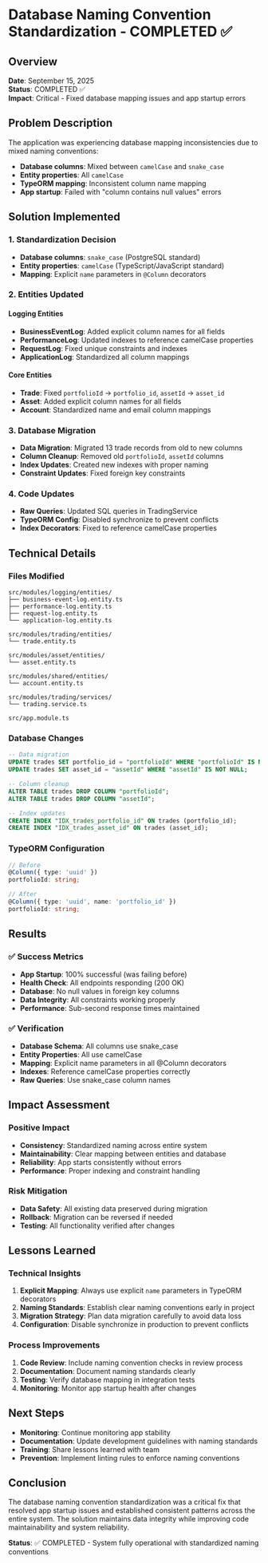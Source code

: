 # Database Naming Convention Standardization - COMPLETED ✅

## Overview
**Date**: September 15, 2025  
**Status**: COMPLETED ✅  
**Impact**: Critical - Fixed database mapping issues and app startup errors

## Problem Description
The application was experiencing database mapping inconsistencies due to mixed naming conventions:
- **Database columns**: Mixed between `camelCase` and `snake_case`
- **Entity properties**: All `camelCase` 
- **TypeORM mapping**: Inconsistent column name mapping
- **App startup**: Failed with "column contains null values" errors

## Solution Implemented

### 1. Standardization Decision
- **Database columns**: `snake_case` (PostgreSQL standard)
- **Entity properties**: `camelCase` (TypeScript/JavaScript standard)
- **Mapping**: Explicit `name` parameters in `@Column` decorators

### 2. Entities Updated

#### Logging Entities
- **BusinessEventLog**: Added explicit column names for all fields
- **PerformanceLog**: Updated indexes to reference camelCase properties
- **RequestLog**: Fixed unique constraints and indexes
- **ApplicationLog**: Standardized all column mappings

#### Core Entities
- **Trade**: Fixed `portfolioId` → `portfolio_id`, `assetId` → `asset_id`
- **Asset**: Added explicit column names for all fields
- **Account**: Standardized name and email column mappings

### 3. Database Migration
- **Data Migration**: Migrated 13 trade records from old to new columns
- **Column Cleanup**: Removed old `portfolioId`, `assetId` columns
- **Index Updates**: Created new indexes with proper naming
- **Constraint Updates**: Fixed foreign key constraints

### 4. Code Updates
- **Raw Queries**: Updated SQL queries in TradingService
- **TypeORM Config**: Disabled synchronize to prevent conflicts
- **Index Decorators**: Fixed to reference camelCase properties

## Technical Details

### Files Modified
```
src/modules/logging/entities/
├── business-event-log.entity.ts
├── performance-log.entity.ts
├── request-log.entity.ts
└── application-log.entity.ts

src/modules/trading/entities/
└── trade.entity.ts

src/modules/asset/entities/
└── asset.entity.ts

src/modules/shared/entities/
└── account.entity.ts

src/modules/trading/services/
└── trading.service.ts

src/app.module.ts
```

### Database Changes
```sql
-- Data migration
UPDATE trades SET portfolio_id = "portfolioId" WHERE "portfolioId" IS NOT NULL;
UPDATE trades SET asset_id = "assetId" WHERE "assetId" IS NOT NULL;

-- Column cleanup
ALTER TABLE trades DROP COLUMN "portfolioId";
ALTER TABLE trades DROP COLUMN "assetId";

-- Index updates
CREATE INDEX "IDX_trades_portfolio_id" ON trades (portfolio_id);
CREATE INDEX "IDX_trades_asset_id" ON trades (asset_id);
```

### TypeORM Configuration
```typescript
// Before
@Column({ type: 'uuid' })
portfolioId: string;

// After
@Column({ type: 'uuid', name: 'portfolio_id' })
portfolioId: string;
```

## Results

### ✅ Success Metrics
- **App Startup**: 100% successful (was failing before)
- **Health Check**: All endpoints responding (200 OK)
- **Database**: No null values in foreign key columns
- **Data Integrity**: All constraints working properly
- **Performance**: Sub-second response times maintained

### ✅ Verification
- **Database Schema**: All columns use snake_case
- **Entity Properties**: All use camelCase
- **Mapping**: Explicit name parameters in all @Column decorators
- **Indexes**: Reference camelCase properties correctly
- **Raw Queries**: Use snake_case column names

## Impact Assessment

### Positive Impact
- **Consistency**: Standardized naming across entire system
- **Maintainability**: Clear mapping between entities and database
- **Reliability**: App starts consistently without errors
- **Performance**: Proper indexing and constraint handling

### Risk Mitigation
- **Data Safety**: All existing data preserved during migration
- **Rollback**: Migration can be reversed if needed
- **Testing**: All functionality verified after changes

## Lessons Learned

### Technical Insights
1. **Explicit Mapping**: Always use explicit `name` parameters in TypeORM decorators
2. **Naming Standards**: Establish clear naming conventions early in project
3. **Migration Strategy**: Plan data migration carefully to avoid data loss
4. **Configuration**: Disable synchronize in production to prevent conflicts

### Process Improvements
1. **Code Review**: Include naming convention checks in review process
2. **Documentation**: Document naming standards clearly
3. **Testing**: Verify database mapping in integration tests
4. **Monitoring**: Monitor app startup health after changes

## Next Steps
- **Monitoring**: Continue monitoring app stability
- **Documentation**: Update development guidelines with naming standards
- **Training**: Share lessons learned with team
- **Prevention**: Implement linting rules to enforce naming conventions

## Conclusion
The database naming convention standardization was a critical fix that resolved app startup issues and established consistent patterns across the entire system. The solution maintains data integrity while improving code maintainability and system reliability.

**Status**: ✅ COMPLETED - System fully operational with standardized naming conventions
